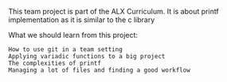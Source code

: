 This team project is part of the ALX Curriculum. It is about printf implementation as it is similar to the c library

What we should learn from this project:

    How to use git in a team setting
    Applying variadic functions to a big project
    The complexities of printf
    Managing a lot of files and finding a good workflow
